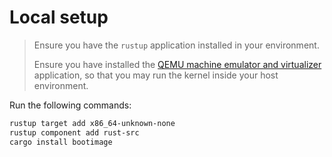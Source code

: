 # Local setup

<blockquote>

Ensure you have the `rustup` application installed in your environment.

Ensure you have installed the [QEMU machine emulator and virtualizer](https://www.qemu.org/download/) application, so that you may run the kernel inside your host environment.

</blockquote>

Run the following commands:

```bash
rustup target add x86_64-unknown-none
rustup component add rust-src
cargo install bootimage
```